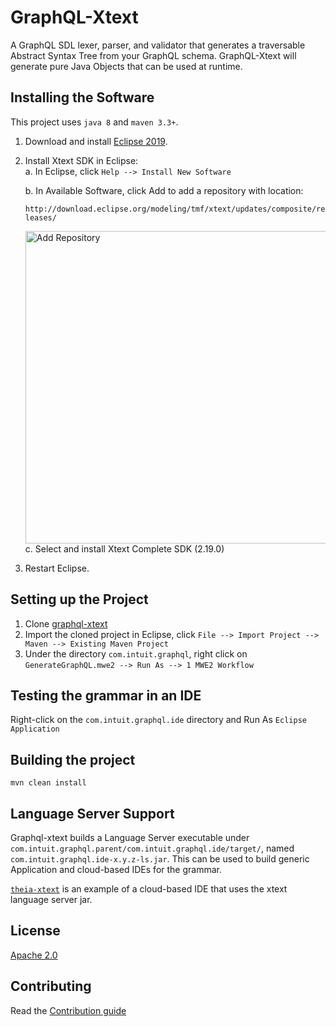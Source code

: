 # GraphQL-Xtext

A GraphQL SDL lexer, parser, and validator that generates a traversable Abstract Syntax Tree from your GraphQL schema. GraphQL-Xtext will generate pure Java Objects that can be used at runtime.

## Installing the Software 

This project uses `java 8` and `maven 3.3+`. 

1. Download and install [Eclipse 2019](https://www.eclipse.org/downloads/).
2. Install Xtext SDK in Eclipse:  
   a. In Eclipse, click `Help --> Install New Software` 
   
   b. In Available Software, click Add to add a repository with location: 
   
   ```http://download.eclipse.org/modeling/tmf/xtext/updates/composite/releases/```
   
    <img alt="Add Repository" src="./documents/images/addRepo.png" width="500">  <br />
   c. Select and install Xtext Complete SDK (2.19.0)  
3. Restart Eclipse.    
   
## Setting up the Project 

1. Clone [graphql-xtext](https://github.intuit.com/data-orchestration/graphql-xtext)
2. Import the cloned project in Eclipse, click `File --> Import Project --> Maven --> Existing Maven Project`
3. Under the directory `com.intuit.graphql`,
right click on `GenerateGraphQL.mwe2 --> Run As --> 1 MWE2 Workflow`

## Testing the grammar in an IDE

Right-click on the `com.intuit.graphql.ide` directory and Run As `Eclipse Application`

## Building the project

```
mvn clean install
```

## Language Server Support

Graphql-xtext builds a Language Server executable under `com.intuit.graphql.parent/com.intuit.graphql.ide/target/`, named
`com.intuit.graphql.ide-x.y.z-ls.jar`. This can be used to build generic Application and cloud-based IDEs for the grammar.

[`theia-xtext`](https://github.com/theia-ide/theia-xtext) is an example of a cloud-based IDE that uses the xtext language server jar.



## License

[Apache 2.0](./LICENSE)

## Contributing
Read the [Contribution guide](./.github/CONTRIBUTING.md)
